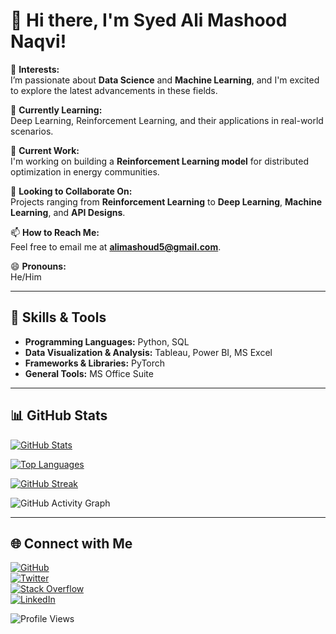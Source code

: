 # 👋 Hi there, I'm Syed Ali Mashood Naqvi!

👀 **Interests:**  
I’m passionate about **Data Science** and **Machine Learning**, and I'm excited to explore the latest advancements in these fields.  

🌱 **Currently Learning:**  
Deep Learning, Reinforcement Learning, and their applications in real-world scenarios.

🔭 **Current Work:**  
I'm working on building a **Reinforcement Learning model** for distributed optimization in energy communities.

💞️ **Looking to Collaborate On:**  
Projects ranging from **Reinforcement Learning** to **Deep Learning**, **Machine Learning**, and **API Designs**.

📫 **How to Reach Me:**  
Feel free to email me at **alimashoud5@gmail.com**.

😄 **Pronouns:**  
He/Him

---

## 🔧 Skills & Tools

- **Programming Languages:** Python, SQL  
- **Data Visualization & Analysis:** Tableau, Power BI, MS Excel  
- **Frameworks & Libraries:** PyTorch  
- **General Tools:** MS Office Suite  

---

## 📊 GitHub Stats

[![GitHub Stats](https://github-readme-stats.vercel.app/api?username=SAMNaqvi1212&show_icons=true&theme=radical)](https://github.com/anuraghazra/github-readme-stats)

[![Top Languages](https://github-readme-stats.vercel.app/api/top-langs/?username=SAMNaqvi1212&layout=compact&theme=radical)](https://github.com/anuraghazra/github-readme-stats)

[![GitHub Streak](https://streak-stats.demolab.com/?user=SAMNaqvi1212&theme=radical)](https://github.com/SAMNaqvi1212)

![GitHub Activity Graph](https://github-readme-activity-graph.cyclic.app/graph?username=SAMNaqvi1212&theme=radical)

---

## 🌐 Connect with Me

[![GitHub](https://img.shields.io/badge/GitHub-100000?style=for-the-badge&logo=github&logoColor=white)](https://github.com/SAMNaqvi1212)  
[![Twitter](https://img.shields.io/badge/Twitter-1DA1F2?style=for-the-badge&logo=twitter&logoColor=white)](https://twitter.com/SAMNaqvi_1212)  
[![Stack Overflow](https://img.shields.io/badge/StackOverflow-F58025?style=for-the-badge&logo=stackoverflow&logoColor=white)](https://stackoverflow.com/users/16879380/sam)  
[![LinkedIn](https://img.shields.io/badge/LinkedIn-0077B5?style=for-the-badge&logo=linkedin&logoColor=white)](https://www.linkedin.com/in/samnaqvi1212/)  

![Profile Views](https://gpvc.arturio.dev/SAMNaqvi1212)
